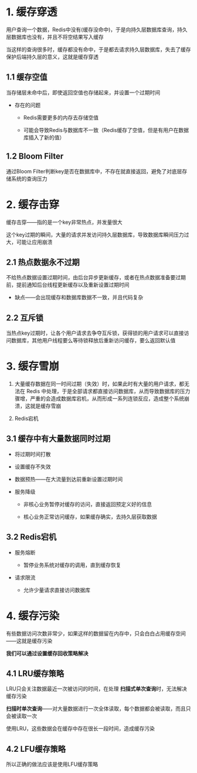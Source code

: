 # 1. 缓存穿透

用户查询一个数据，Redis中没有(缓存没命中)，于是向持久层数据库查询，持久层数据库也没有，并且不将空结果写入缓存

当这样的查询很多时，缓存都没有命中，于是都去请求持久层数据库，失去了缓存保护后端持久层的意义，这就是缓存穿透



## 1.1 缓存空值

当存储层未命中后，即使返回空值也存储起来，并设置一个过期时间

* 存在的问题
  
  * Redis需要更多的内存去存储空值
  
  * 可能会导致Redis与数据库不一致（Redis缓存了空值，但是有用户在数据库插入了新的值）



## 1.2 Bloom Filter

通过Bloom Filter判断key是否在数据库中，不存在就直接返回，避免了对底层存储系统的查询压力







# 2. 缓存击穿

缓存击穿——指的是一个key非常热点，并发量很大

这个key过期的瞬间，大量的请求并发访问持久层数据库，导致数据库瞬间压力过大，可能让应用崩溃



## 2.1 热点数据永不过期

不给热点数据设置过期时间，由后台异步更新缓存，或者在热点数据准备要过期前，提前通知后台线程更新缓存以及重新设置过期时间

* 缺点——会出现缓存和数据库数据不一致，并且代码复杂



## 2.2 互斥锁

当热点key过期时，让各个用户请求去争夺互斥锁，获得锁的用户请求可以直接访问数据库，其他用户线程要么等待锁释放后重新访问缓存，要么返回默认值







# 3. 缓存雪崩

1. 大量缓存数据在同一时间过期（失效）时，如果此时有大量的用户请求，都无法在 Redis 中处理，于是全部请求都直接访问数据库，从而导致数据库的压力骤增，严重的会造成数据库宕机，从而形成一系列连锁反应，造成整个系统崩溃，这就是缓存雪崩

2. Redis宕机

## 3.1 缓存中有大量数据同时过期

* 将过期时间打散

* 设置缓存不失效

* 数据预热——在大流量到达前重新设置过期时间

* 服务降级
  
  * 非核心业务暂停对缓存的访问，直接返回预定义好的信息
  
  * 核心业务正常访问缓存，如果缓存确实，去持久层获取数据



## 3.2 Redis宕机

* 服务熔断
  
  * 暂停业务系统对缓存的调用，直到缓存恢复

* 请求限流
  
  * 允许少量请求直接访问数据库
  
  

# 4. 缓存污染

有些数据访问次数非常少，如果这样的数据留在内存中，只会白白占用缓存空间——这就是缓存污染

**我们可以通过设置缓存回收策略解决**

## 4.1 LRU缓存策略

LRU只会关注数据最近一次被访问的时间，在处理 **扫描式单次查询**时，无法解决缓存污染

**扫描时单次查询**——对大量数据进行一次全体读取，每个数据都会被读取，而且只会被读取一次

使用LRU，这些数据会在缓存中存在很长一段时间，造成缓存污染

## 4.2 LFU缓存策略

所以正确的做法应该是使用LFU缓存策略
